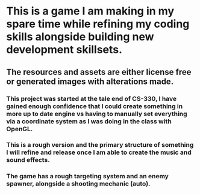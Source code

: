 # This is a game I am making in my spare time while refining my coding skills alongside building new development skillsets.

## The resources and assets are either license free or generated images with alterations made.



### This project was started at the tale end of CS-330, I have gained enough confidence that I could create something in more up to date engine vs having to manually set everything via a coordinate system as I was doing in the class with OpenGL. 
### This is a rough version and the primary structure of something I will refine and release once I am able to create the music and sound effects.
### The game has a rough targeting system and an enemy spawner, alongside a shooting mechanic (auto).
